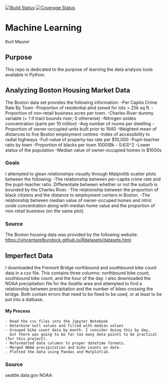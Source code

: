 [![Build Status](https://travis-ci.org/kurtrm/machine-learning.svg?branch=master)](https://travis-ci.org/kurtrm/machine-learning)
[![Coverage Status](https://coveralls.io/repos/github/kurtrm/machine-learning/badge.svg?branch=decision-tree)](https://coveralls.io/github/kurtrm/machine-learning?branch=decision-tree)

# Machine Learning
Kurt Maurer

## Purpose
This repo is dedicated to the purpose of learning the data analysis tools available in Python.

## Analyzing Boston Housing Market Data
The Boston data set provides the following information:
   -Per Capita Crime Rate By Town
   -Proportion of residential alnd zoned for lots > 25k sq ft.
   -Proportion of non-retail business acres per town.
   -Charles River dummy variable (= 1 if tract bounds river; 0 otherwise)
   -Nitrogen oxides concentration (parts per 10 million)
   -Avg number of rooms per dwelling
   -Proportion of owner-occupied units built prior to 1940
   -Weighted mean of distances to five Boston employment centres
   -Index of accessibility to radial highways
   -Full-value of property-tax rate per $10,000
   -Pupil-teacher ratio by town
   -Proportion of blacks per town 1000(Bk - 0.63)^2
   -Lower status of the population
   -Median value of owner-occupied homes in $1000s

### Goals   
I attempted to glean relationships visually through Matplotlib scatter plots between the following:
-The relationship between per-capita crime rate and the pupil-teacher ratio.  Differentiate between whether or not the suburb is bounded by the Charles River.
-The relationship between the proportion of black citizens and the distance to employment centers in Boston.
-The relationship between median value of owner-occuped homes and nitric oxide concentration along with median home value and the proportion of non-retail business (on the same plot).

### Source
The Boston housing data was provided by the following website:
https://vincentarelbundock.github.io/Rdatasets/datasets.html

## Imperfect Data
I downloaded the Fremont Bridge northbound and southbound bike count data in a csv file. This contains three columns: northbound bike count,
southbound bike count, and the hour of the day. I also downloaded the NOAA precipitation file for the Seattle area and attempted to find a relationship
between precipitation and the number of bikes crossing the bridge. Both contain errors that need to be fixed to be used, or at least to be put into a
datbase.

#### My Process
    - Read the csv files into the Jupyter Notebook
    - Determine null values and filled with median values
    - Grouped bike count data by month. I consider doing this by day,
      but there was going to be far too many data points to be practical (for this project).
    - Reformatted date columns to proper datetime formats.
    - Merged NOAA precipitation and bike counts on date.
    - Plotted the data using Pandas and Matplotlib.
    

### Source
seattle.data.gov
NOAA 

